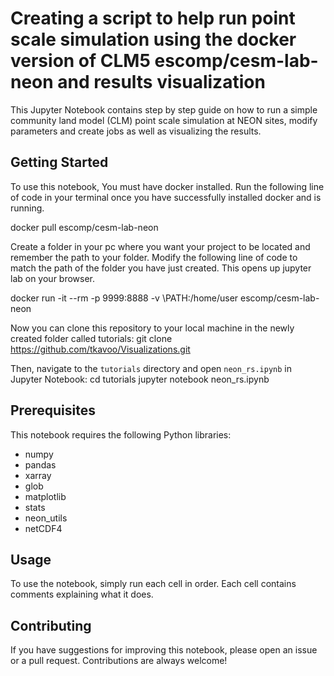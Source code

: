 # Creating a script to help run point scale simulation using the docker version of CLM5 escomp/cesm-lab-neon and results visualization
This Jupyter Notebook contains step by step guide on how to run a simple community land model (CLM) point scale simulation at NEON sites, modify parameters and create jobs as well as visualizing the results.

## Getting Started
To use this notebook, You must have docker installed.
Run the following line of code in your terminal once you have successfully installed docker and is running.

docker pull escomp/cesm-lab-neon

Create a folder in your pc where you want your project to be located and remember the path to your folder. Modify the following line of code to match the path of the folder you have just created. This opens up jupyter lab on your browser.

docker run -it --rm -p 9999:8888 -v \PATH:/home/user escomp/cesm-lab-neon


Now you can clone this repository to your local machine in the newly created folder called tutorials:
git clone https://github.com/tkavoo/Visualizations.git

Then, navigate to the `tutorials` directory and open `neon_rs.ipynb` in Jupyter Notebook:
cd tutorials
jupyter notebook neon_rs.ipynb

## Prerequisites
This notebook requires the following Python libraries:
- numpy
- pandas
- xarray
- glob
- matplotlib
- stats
- neon_utils
- netCDF4

## Usage

To use the notebook, simply run each cell in order. Each cell contains comments explaining what it does.

## Contributing

If you have suggestions for improving this notebook, please open an issue or a pull request. Contributions are always welcome!

